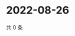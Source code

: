 # 2022-08-26

共 0 条

<!-- BEGIN WEIBO -->
<!-- 最后更新时间 Fri Aug 26 2022 23:19:26 GMT+0800 (China Standard Time) -->

<!-- END WEIBO -->

